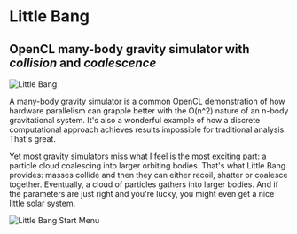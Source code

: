 # Little Bang
## OpenCL many-body gravity simulator with *collision* and *coalescence*

![Little Bang](/images/LB1-large.gif)

A many-body gravity simulator is a common OpenCL demonstration of how hardware parallelism can grapple better with the O(n^2) nature of an n-body gravitational system.  It's also a wonderful example of how a discrete computational approach achieves results impossible for traditional analysis.  That's great.

Yet most gravity simulators miss what I feel is the most exciting part: a particle cloud coalescing into larger orbiting bodies.  That's what Little Bang provides: masses collide and then they can either recoil, shatter or coalesce together.  Eventually, a cloud of particles gathers into larger bodies.  And if the parameters are just right and you're lucky, you might even get a nice little solar system.

![Little Bang Start Menu](/image/LB-startmenu.gif)


